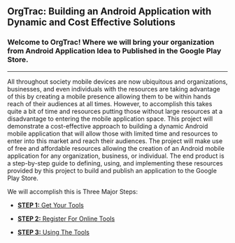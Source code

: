 ## OrgTrac: Building an Android Application with Dynamic and Cost Effective Solutions

### Welcome to OrgTrac! Where we will bring your organization from Android Application Idea to Published in the Google Play Store.
***

All throughout society mobile devices are now ubiquitous and organizations, businesses, and even individuals with the resources are taking advantage of this by creating a mobile presence allowing them to be within hands reach of their audiences at all times. However, to accomplish this takes quite a bit of time and resources putting those without large resources at a disadvantage to entering the mobile application space. This project will demonstrate a cost-effective approach to building a dynamic Android mobile application that will allow those with limited time and resources to enter into this market and reach their audiences. The project will make use of free and affordable resources allowing the creation of an Android mobile application for any organization, business, or individual. The end product is a step-by-step guide to defining, using, and implementing these resources provided by this project to build and publish an application to the Google Play Store.

We will accomplish this is Three Major Steps:

* [**STEP 1:** Get Your Tools](https://github.com/rojoiii/a-app-orgtrac/wiki/Get-Your-Tools)

* [**STEP 2:** Register For Online Tools](https://github.com/rojoiii/a-app-orgtrac/wiki/Register-For-Online-Tools)

* [**STEP 3:** Using The Tools](https://github.com/rojoiii/a-app-orgtrac/wiki/Using-The-Tools)

